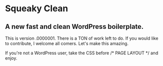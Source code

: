 Squeaky Clean
=============
A new fast and clean WordPress boilerplate.
-------------------------------------------
This is version .0000001. There is a TON of work left to do. If you would like to contribute, I welcome all comers. Let's make this amazing.

If you're not a WordPress user, take the CSS before /* PAGE LAYOUT */ and enjoy.
